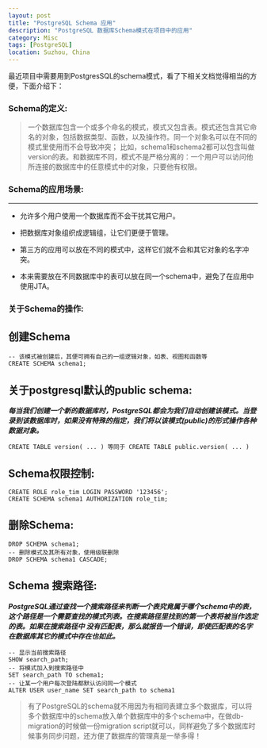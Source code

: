 ```yaml
---
layout: post
title: "PostgreSQL Schema 应用"
description: "PostgreSQL 数据库Schema模式在项目中的应用"
category: Misc
tags: [PostgreSQL]
location: Suzhou, China
---
```


最近项目中需要用到PostgresSQL的schema模式，看了下相关文档觉得相当的方便，下面介绍下：

### Schema的定义:

> 一个数据库包含一个或多个命名的模式，模式又包含表。模式还包含其它命名的对象，包括数据类型、函数，以及操作符。同一个对象名可以在不同的模式里使用而不会导致冲突； 比如，schema1和schema2都可以包含叫做version的表。和数据库不同，模式不是严格分离的：一个用户可以访问他所连接的数据库中的任意模式中的对象，只要他有权限。

### Schema的应用场景:
---

* 允许多个用户使用一个数据库而不会干扰其它用户。

* 把数据库对象组织成逻辑组，让它们更便于管理。

* 第三方的应用可以放在不同的模式中，这样它们就不会和其它对象的名字冲突。

* 本来需要放在不同数据库中的表可以放在同一个schema中，避免了在应用中使用JTA。

### 关于Schema的操作:

## 创建Schema

    -- 该模式被创建后，其便可拥有自己的一组逻辑对象，如表、视图和函数等
    CREATE SCHEMA schema1;

## 关于postgresql默认的public schema:

_**每当我们创建一个新的数据库时，PostgreSQL都会为我们自动创建该模式。当登录到该数据库时，如果没有特殊的指定，我们将以该模式(public)的形式操作各种数据对象。**_

    CREATE TABLE version( ... ) 等同于 CREATE TABLE public.version( ... )

## Schema权限控制:

    CREATE ROLE role_tim LOGIN PASSWORD '123456';
    CREATE SCHEMA schema1 AUTHORIZATION role_tim;

## 删除Schema:

    DROP SCHEMA schema1;
    -- 删除模式及其所有对象，使用级联删除
    DROP SCHEMA schema1 CASCADE;

## Schema 搜索路径:

_**PostgreSQL通过查找一个搜索路径来判断一个表究竟属于哪个schema中的表，这个路径是一个需要查找的模式列表。在搜索路径里找到的第一个表将被当作选定的表。如果在搜索路径中 没有匹配表，那么就报告一个错误，即使匹配表的名字在数据库其它的模式中存在也如此。**_

    -- 显示当前搜索路径
    SHOW search_path;
    -- 将模式加入到搜索路径中
    SET search_path TO schema1;
    -- 让某一个用户每次登陆都默认访问同一个模式
    ALTER USER user_name SET search_path to schema1

> 有了PostgreSQL的schema就不用因为有相同表建立多个数据库，可以将多个数据库中的schema放入单个数据库中的多个schema中，在做db-migration的时候做一份migration script就可以，同样避免了多个数据库时候事务同步问题，还方便了数据库的管理真是一举多得！

